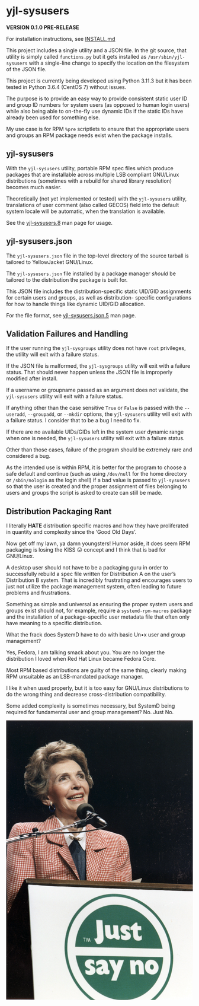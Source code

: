 yjl-sysusers
============

__VERSION 0.1.0 PRE-RELEASE__

For installation instructions, see [INSTALL.md](INSTALL.md)

This project includes a single utility and a JSON file. In the git
source, that utility is simply called `functions.py` but it gets
installed as `/usr/sbin/yjl-sysusers` with a single-line change
to specify the location on the filesystem of the JSON file.

This project is currently being developed using Python 3.11.3 but it
has been tested in Python 3.6.4 (CentOS 7) without issues.

The purpose is to provide an easy way to provide consistent static
user ID and group ID numbers for system users (as opposed to human login
users) while also being able to on-the-fly use dynamic IDs if the static
IDs have already been used for something else.

My use case is for RPM `%pre` scriptlets to ensure that the appropriate
users and groups an RPM package needs exist when the package installs.


yjl-sysusers
------------

With the `yjl-sysusers` utility, portable RPM spec files which produce
packages that are installable across multiple LSB compliant GNU/Linux
distributions (sometimes with a rebuild for shared library resolution)
becomes much easier.

Theoretically (not yet implemented or tested) with the `yjl-sysusers`
utility, translations of user comment (also called GECOS) field into
the default system locale will be automatic, when the translation is
available.

See the [yjl-sysusers.8](docs/yjl-sysusers.8.md) man page for usage.


yjl-sysusers.json
-----------------

The `yjl-sysusers.json` file in the top-level directory of the source
tarball is tailored to YellowJacket GNU/Linux.

The `yjl-sysusers.json` file installed by a package manager *should*
be tailored to the distribution the package is built for.

This JSON file includes the distribution-specific static UID/GID
assignments for certain users and groups, as well as distribution-
specific configurations for how to handle things like dynamic UID/GID
allocation.

For the file format, see
[yjl-sysusers.json.5](docs/yjl-sysusers.json.5.md) man page.


Validation Failures and Handling
--------------------------------

If the user running the `yjl-sysgroups` utility does not have `root`
privileges, the utility will exit with a failure status.

If the JSON file is malformed, the `yjl-sysgroups` utility will exit
with a failure status. That should never happen unless the JSON file
is improperly modified after install.

If a username or groupname passed as an argument does not validate,
the `yjl-sysusers` utility will exit with a failure status.

If anything other than the case sensitive `True` or `False` is passed
with the `--useradd`, `--groupadd`, or `--mkdir` options, the
`yjl-sysusers` utility will exit with a failure status. I consider
that to be a bug I need to fix.

If there are no available UIDs/GIDs left in the system user dynamic
range when one is needed, the `yjl-sysusers` utility will exit with
a failure status.

Other than those cases, failure of the program should be extremely
rare and considered a bug.

As the intended use is within RPM, it is better for the program to
choose a safe default and continue (such as using `/dev/null` for
the home directory or `/sbin/nologin` as the login shell) if a bad
value is passed to `yjl-sysusers` so that the user is created and
the proper assignment of files belonging to users and groups the
script is asked to create can still be made.


Distribution Packaging Rant
---------------------------

I literally __HATE__ distribution specific macros and how they have
proliferated in quantity and complexity since the ‘Good Old Days’.

Now get off my lawn, ya damn youngsters! Humor aside, it does seem RPM
packaging is losing the KISS 😛 concept and I think that is bad for
GNU/Linux.

A desktop user should not have to be a packaging guru in order to
successfully rebuild a spec file written for Distribution A on
the user’s Distribution B system. That is incredibly frustrating
and encourages users to just not utilize the package management
system, often leading to future problems and frustrations.

Something as simple and universal as ensuring the proper system users
and groups exist should not, for example, require a
`systemd-rpm-macros` package and the installation of a package-specific
user metadata file that often only have meaning to a specific distribution.

What the frack does SystemD have to do with basic Un•x user and group
management?

Yes, Fedora, I am talking smack about you. You are no longer the
distribution I loved when Red Hat Linux became Fedora Core.

Most RPM based distributions are guilty of the same thing, clearly
making RPM unsuitable as an LSB-mandated package manager.

I like it when used properly, but it is too easy for GNU/Linux
distributions to do the wrong thing and decrease cross-distribution
compatibility.

Some added complexity is sometimes necessary, but SystemD being
required for fundamental user and group management? No. Just No.

![Nancy Reagan: Just Say No (national archives PD)](justsayno.jpg)
